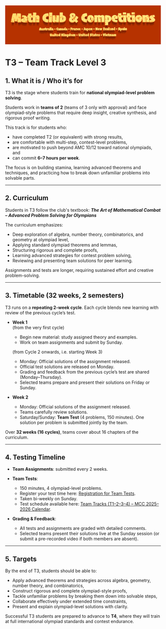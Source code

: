 ![Math Club & Competitions (MCC)](./img/MCC-2024-Logo-Large.png)

# T3 – Team Track Level 3

## 1. What it is / Who it’s for  
T3 is the stage where students train for **national olympiad-level problem solving**.  

Students work in **teams of 2** (teams of 3 only with approval) and face olympiad-style problems that require deep insight, creative synthesis, and rigorous proof writing.  

This track is for students who:  
- have completed T2 (or equivalent) with strong results,  
- are comfortable with multi-step, contest-level problems,  
- are motivated to push beyond AMC 10/12 toward national olympiads, and  
- can commit **6–7 hours per week**.  

The focus is on building stamina, learning advanced theorems and techniques, and practicing how to break down unfamiliar problems into solvable parts.  

---

## 2. Curriculum  
Students in T3 follow the club's textbook: **_The Art of Mathematical Combat – Advanced Problem Solving for Olympians_**  

The curriculum emphasizes:  
- Deep exploration of algebra, number theory, combinatorics, and geometry at olympiad level,  
- Applying standard olympiad theorems and lemmas,  
- Structuring rigorous and complete proofs,  
- Learning advanced strategies for contest problem solving,  
- Reviewing and presenting team solutions for peer learning.  

Assignments and tests are longer, requiring sustained effort and creative problem-solving.  

---

## 3. Timetable (32 weeks, 2 semesters)  
T3 runs on a **repeating 2-week cycle**. Each cycle blends new learning with review of the previous cycle’s test.  

- **Week 1**  
  (from the very first cycle)  
  - Begin new material: study assigned theory and examples.  
  - Work on team assignments and submit by Sunday.  

  (from Cycle 2 onwards, i.e. starting Week 3)  
  - Monday: Official solutions of the assignment released.  
  - Official test solutions are released on Monday.  
  - Grading and feedback from the previous cycle’s test are shared (Monday–Thursday).  
  - Selected teams prepare and present their solutions on Friday or Sunday.  

- **Week 2**  
  - Monday: Official solutions of the assignment released.  
  - Teams carefully review solutions.  
  - Saturday/Sunday: **Team Test** (4 problems, 150 minutes). One solution per problem is submitted jointly by the team.  

Over **32 weeks (16 cycles)**, teams cover about 16 chapters of the curriculum.  

---

## 4. Testing Timeline  
- **Team Assignments**: submitted every 2 weeks.  
- **Team Tests**:  
  - 150 minutes, 4 olympiad-level problems.  
  - Register your test time here: [Registration for Team Tests](https://forms.gle/j4xapHha1oJiMviW9).  
  - Taken bi-weekly on Sunday.  
  - Test schedule available here: [Team Tracks (T1–2–3–4) – MCC 2025–2026 Calendar](https://calendar.google.com/calendar/u/0?cid=YTFjMTNlNGEyY2M3NjdjNGRlYjYzNTMwMTk4NzRlNmIwNDQxOGZjYTEzOWQ1ZTRiOWM5OGJjOWI3NWViMmFkMUBncm91cC5jYWxlbmRhci5nb29nbGUuY29t).  

- **Grading & Feedback**:  
  - All tests and assignments are graded with detailed comments.  
  - Selected teams present their solutions live at the Sunday session (or submit a pre-recorded video if both members are absent).  

---

## 5. Targets  
By the end of T3, students should be able to:  
- Apply advanced theorems and strategies across algebra, geometry, number theory, and combinatorics,  
- Construct rigorous and complete olympiad-style proofs,  
- Tackle unfamiliar problems by breaking them down into solvable steps,  
- Collaborate effectively under extended time constraints,  
- Present and explain olympiad-level solutions with clarity.  

Successful T3 students are prepared to advance to **T4**, where they will train at full international olympiad standards and contest endurance.  